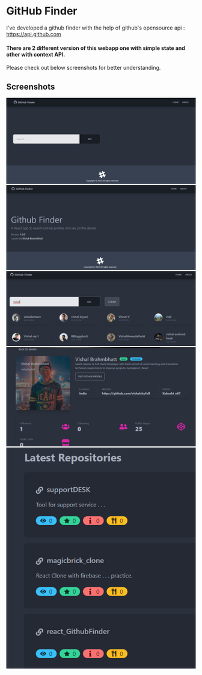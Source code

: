 
# GitHub Finder

I've developed a github finder with the help of github's opensource api : https://api.github.com
 
#### There are 2 different version of this webapp one with simple state and other with context API.
Please check out below screenshots for better understanding.

## Screenshots

![Home](img/home.png)
![About](img/about.png)
![Search](img/search_fun.png)
![Profile](img/full_profile.png)
![Repositories](img/repos.png)

